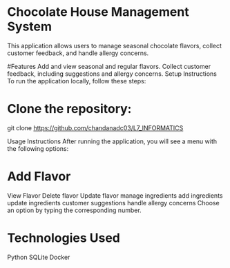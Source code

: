 # Chocolate House Management System
This application allows users to manage seasonal chocolate flavors, collect customer feedback, and handle allergy concerns.

#Features
Add and view seasonal and regular flavors.
Collect customer feedback, including suggestions and allergy concerns.
Setup Instructions
To run the application locally, follow these steps:

# Clone the repository:

git clone https://github.com/chandanadc03/L7_INFORMATICS 

Usage Instructions
After running the application, you will see a menu with the following options:

# Add Flavor

View Flavor
Delete flavor
Update flavor
manage ingredients
add ingredients
update ingredients
customer suggestions
handle allergy concerns
Choose an option by typing the corresponding number.

# Technologies Used

Python
SQLite
Docker


